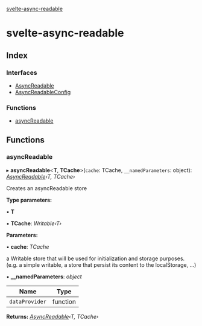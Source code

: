 [svelte-async-readable](README.md)

# svelte-async-readable

## Index

### Interfaces

* [AsyncReadable](interfaces/asyncreadable.md)
* [AsyncReadableConfig](interfaces/asyncreadableconfig.md)

### Functions

* [asyncReadable](README.md#asyncreadable)

## Functions

###  asyncReadable

▸ **asyncReadable**<**T**, **TCache**>(`cache`: TCache, `__namedParameters`: object): *[AsyncReadable](interfaces/asyncreadable.md)‹T, TCache›*

Creates an asyncReadable store

**Type parameters:**

▪ **T**

▪ **TCache**: *Writable‹T›*

**Parameters:**

▪ **cache**: *TCache*

a Writable store that will be used for initialization and storage purposes. (e.g. a simple writable, a store that persist its content to the localStorage, ...)

▪ **__namedParameters**: *object*

Name | Type |
------ | ------ |
`dataProvider` | function |

**Returns:** *[AsyncReadable](interfaces/asyncreadable.md)‹T, TCache›*
